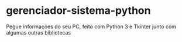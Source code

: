 # gerenciador-sistema-python
Pegue informações do seu PC, feito com Python 3 e Tkinter junto com algumas outras bibliotecas
